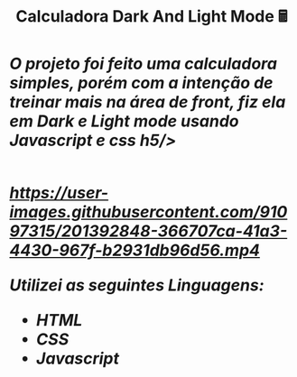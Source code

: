 <h1 align='center' > Calculadora Dark And Light Mode 🖩
<h1/>

 <div>
 
<h5>
O projeto foi feito uma calculadora simples, porém com a intenção de treinar mais na área de front, fiz ela em Dark e Light mode usando Javascript e css
h5/>

<div/>

##

https://user-images.githubusercontent.com/91097315/201392848-366707ca-41a3-4430-967f-b2931db96d56.mp4



Utilizei as seguintes Linguagens:
- HTML
- CSS
- Javascript
